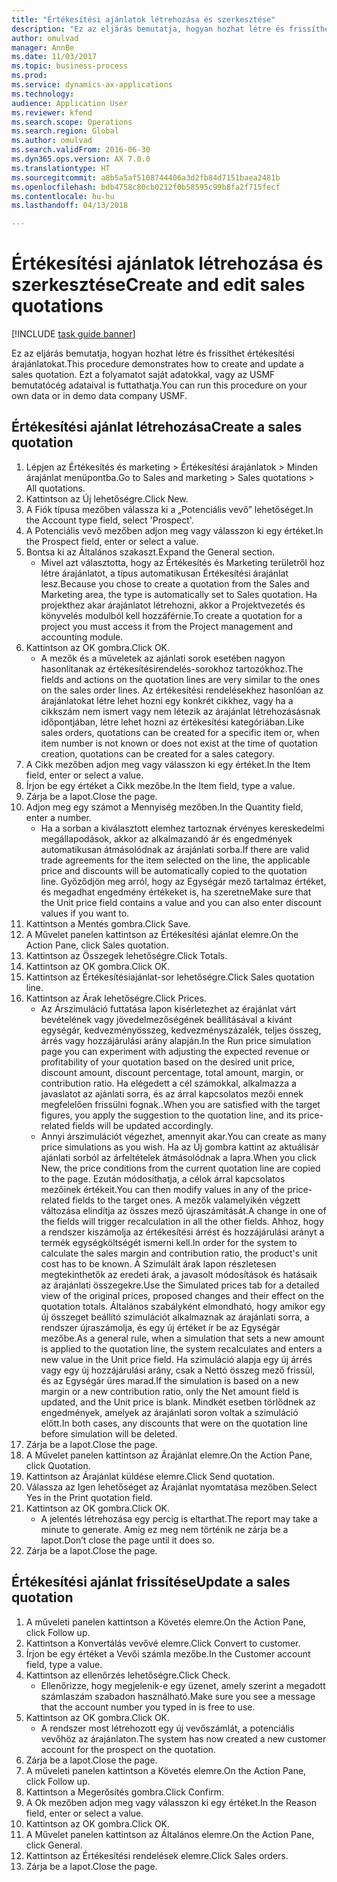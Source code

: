 ```yaml
--- 
title: "Értékesítési ajánlatok létrehozása és szerkesztése"
description: "Ez az eljárás bemutatja, hogyan hozhat létre és frissíthet értékesítési árajánlatokat."
author: omulvad
manager: AnnBe
ms.date: 11/03/2017
ms.topic: business-process
ms.prod: 
ms.service: dynamics-ax-applications
ms.technology: 
audience: Application User
ms.reviewer: kfend
ms.search.scope: Operations
ms.search.region: Global
ms.author: omulvad
ms.search.validFrom: 2016-06-30
ms.dyn365.ops.version: AX 7.0.0
ms.translationtype: HT
ms.sourcegitcommit: a8b5a5af5108744406a3d2fb84d7151baea2481b
ms.openlocfilehash: bdb4758c80cb0212f0b58595c99b8fa2f715fecf
ms.contentlocale: hu-hu
ms.lasthandoff: 04/13/2018

---
```

# <a name="create-and-edit-sales-quotations"></a><span data-ttu-id="f627a-103">Értékesítési ajánlatok létrehozása és szerkesztése</span><span class="sxs-lookup"><span data-stu-id="f627a-103">Create and edit sales quotations</span></span>

[!INCLUDE [task guide banner](../../includes/task-guide-banner.md)]

<span data-ttu-id="f627a-104">Ez az eljárás bemutatja, hogyan hozhat létre és frissíthet értékesítési árajánlatokat.</span><span class="sxs-lookup"><span data-stu-id="f627a-104">This procedure demonstrates how to create and update a sales quotation.</span></span> <span data-ttu-id="f627a-105">Ezt a folyamatot saját adatokkal, vagy az USMF bemutatócég adataival is futtathatja.</span><span class="sxs-lookup"><span data-stu-id="f627a-105">You can run this procedure on your own data or in demo data company USMF.</span></span>


## <a name="create-a-sales-quotation"></a><span data-ttu-id="f627a-106">Értékesítési ajánlat létrehozása</span><span class="sxs-lookup"><span data-stu-id="f627a-106">Create a sales quotation</span></span>
1. <span data-ttu-id="f627a-107">Lépjen az Értékesítés és marketing > Értékesítési árajánlatok > Minden árajánlat menüpontba.</span><span class="sxs-lookup"><span data-stu-id="f627a-107">Go to Sales and marketing > Sales quotations > All quotations.</span></span>
2. <span data-ttu-id="f627a-108">Kattintson az Új lehetőségre.</span><span class="sxs-lookup"><span data-stu-id="f627a-108">Click New.</span></span>
3. <span data-ttu-id="f627a-109">A Fiók típusa mezőben válassza ki a „Potenciális vevő” lehetőséget.</span><span class="sxs-lookup"><span data-stu-id="f627a-109">In the Account type field, select 'Prospect'.</span></span>
4. <span data-ttu-id="f627a-110">A Potenciális vevő mezőben adjon meg vagy válasszon ki egy értéket.</span><span class="sxs-lookup"><span data-stu-id="f627a-110">In the Prospect field, enter or select a value.</span></span>
5. <span data-ttu-id="f627a-111">Bontsa ki az Általános szakaszt.</span><span class="sxs-lookup"><span data-stu-id="f627a-111">Expand the General section.</span></span>
    * <span data-ttu-id="f627a-112">Mivel azt választotta, hogy az Értékesítés és Marketing területről hoz létre árajánlatot, a típus automatikusan Értékesítési árajánlat lesz.</span><span class="sxs-lookup"><span data-stu-id="f627a-112">Because you chose to create a quotation from the Sales and Marketing area, the type is automatically set to Sales quotation.</span></span> <span data-ttu-id="f627a-113">Ha projekthez akar árajánlatot létrehozni, akkor a Projektvezetés és könyvelés modulból kell hozzáférnie.</span><span class="sxs-lookup"><span data-stu-id="f627a-113">To create a quotation for a project you must access it from the Project management and accounting module.</span></span>   
6. <span data-ttu-id="f627a-114">Kattintson az OK gombra.</span><span class="sxs-lookup"><span data-stu-id="f627a-114">Click OK.</span></span>
    * <span data-ttu-id="f627a-115">A mezők és a műveletek az ajánlati sorok esetében nagyon hasonlítanak az értékesítésirendelés-sorokhoz tartozókhoz.</span><span class="sxs-lookup"><span data-stu-id="f627a-115">The fields and actions on the quotation lines are very similar to the ones on the sales order lines.</span></span>   <span data-ttu-id="f627a-116">Az értékesítési rendelésekhez hasonlóan az árajánlatokat létre lehet hozni egy konkrét cikkhez, vagy ha a cikkszám nem ismert vagy nem létezik az árajánlat létrehozásásnak időpontjában, létre lehet hozni az értékesítési kategóriában.</span><span class="sxs-lookup"><span data-stu-id="f627a-116">Like sales orders, quotations can be created for a specific item or, when item number is not known or does not exist at the time of quotation creation, quotations can be created for a sales category.</span></span>  
7. <span data-ttu-id="f627a-117">A Cikk mezőben adjon meg vagy válasszon ki egy értéket.</span><span class="sxs-lookup"><span data-stu-id="f627a-117">In the Item field, enter or select a value.</span></span>
8. <span data-ttu-id="f627a-118">Írjon be egy értéket a Cikk mezőbe.</span><span class="sxs-lookup"><span data-stu-id="f627a-118">In the Item field, type a value.</span></span>
9. <span data-ttu-id="f627a-119">Zárja be a lapot.</span><span class="sxs-lookup"><span data-stu-id="f627a-119">Close the page.</span></span>
10. <span data-ttu-id="f627a-120">Adjon meg egy számot a Mennyiség mezőben.</span><span class="sxs-lookup"><span data-stu-id="f627a-120">In the Quantity field, enter a number.</span></span>
    * <span data-ttu-id="f627a-121">Ha a sorban a kiválasztott elemhez tartoznak érvényes kereskedelmi megállapodások, akkor az alkalmazandó ár és engedmények automatikusan átmásolódnak az árajánlati sorba.</span><span class="sxs-lookup"><span data-stu-id="f627a-121">If there are valid trade agreements for the item selected on the line, the applicable price and discounts will be automatically copied to the quotation line.</span></span> <span data-ttu-id="f627a-122">Győződjön meg arról, hogy az Egységár mező tartalmaz értéket, és megadhat engedmény értékeket is, ha szeretne</span><span class="sxs-lookup"><span data-stu-id="f627a-122">Make sure that the Unit price field contains a value and you can also enter discount values if you want to.</span></span>  
11. <span data-ttu-id="f627a-123">Kattintson a Mentés gombra.</span><span class="sxs-lookup"><span data-stu-id="f627a-123">Click Save.</span></span>
12. <span data-ttu-id="f627a-124">A Művelet panelen kattintson az Értékesítési ajánlat elemre.</span><span class="sxs-lookup"><span data-stu-id="f627a-124">On the Action Pane, click Sales quotation.</span></span>
13. <span data-ttu-id="f627a-125">Kattintson az Összegek lehetőségre.</span><span class="sxs-lookup"><span data-stu-id="f627a-125">Click Totals.</span></span>
14. <span data-ttu-id="f627a-126">Kattintson az OK gombra.</span><span class="sxs-lookup"><span data-stu-id="f627a-126">Click OK.</span></span>
15. <span data-ttu-id="f627a-127">Kattintson az Értékesítésiajánlat-sor lehetőségre.</span><span class="sxs-lookup"><span data-stu-id="f627a-127">Click Sales quotation line.</span></span>
16. <span data-ttu-id="f627a-128">Kattintson az Árak lehetőségre.</span><span class="sxs-lookup"><span data-stu-id="f627a-128">Click Prices.</span></span>
    * <span data-ttu-id="f627a-129">Az Árszimuláció futtatása lapon kísérletezhet az érajánlat várt bevételének vagy jövedelmezőségének beállításával a kívánt egységár, kedvezményösszeg, kedvezményszázalék, teljes összeg, árrés vagy hozzájárulási arány alapján.</span><span class="sxs-lookup"><span data-stu-id="f627a-129">In the Run price simulation page you can experiment with adjusting the expected revenue or profitability of your quotation based on the desired unit price, discount amount, discount percentage, total amount, margin, or contribution ratio.</span></span>   <span data-ttu-id="f627a-130">Ha elégedett a cél számokkal, alkalmazza a javaslatot az ajánlati sorra, és az árral kapcsolatos mezői ennek megfelelően frissülni fognak..</span><span class="sxs-lookup"><span data-stu-id="f627a-130">When you are satisfied with the target figures, you apply the suggestion to the quotation line, and its price-related fields will be updated accordingly.</span></span>  
    * <span data-ttu-id="f627a-131">Annyi árszimulációt végezhet, amennyit akar.</span><span class="sxs-lookup"><span data-stu-id="f627a-131">You can create as many price simulations as you wish.</span></span> <span data-ttu-id="f627a-132">Ha az Új gombra kattint az aktuálisár ajánlati sorból az árfeltételek átmásolódnak a lapra.</span><span class="sxs-lookup"><span data-stu-id="f627a-132">When you click New, the price conditions from the current quotation line are copied to the page.</span></span> <span data-ttu-id="f627a-133">Ezután módosíthatja, a célok árral kapcsolatos mezőinek értékeit.</span><span class="sxs-lookup"><span data-stu-id="f627a-133">You can then modify values in any of the price-related fields to the target ones.</span></span> <span data-ttu-id="f627a-134">A mezők valamelyikén végzett változása elindítja az összes mező újraszámítását.</span><span class="sxs-lookup"><span data-stu-id="f627a-134">A change in one of the fields will trigger recalculation in all the other fields.</span></span> <span data-ttu-id="f627a-135">Ahhoz, hogy a rendszer kiszámolja az értékesítési árrést és hozzájárulási arányt a termék egységköltségét ismerni kell.</span><span class="sxs-lookup"><span data-stu-id="f627a-135">In order for the system to calculate the sales margin and contribution ratio, the product's unit cost has to be known.</span></span> <span data-ttu-id="f627a-136">A Szimulált árak lapon részletesen megtekinthetők az eredeti árak, a javasolt módosítások és hatásaik az árajánlati összegekre.</span><span class="sxs-lookup"><span data-stu-id="f627a-136">Use the Simulated prices tab for a detailed view of the original prices, proposed changes and their effect on the quotation totals.</span></span>   <span data-ttu-id="f627a-137">Általános szabályként elmondható, hogy amikor egy új összeget beállító szimulációt alkalmaznak az árajánlati sorra, a rendszer újraszámolja, és egy új értéket ír be az Egységár mezőbe.</span><span class="sxs-lookup"><span data-stu-id="f627a-137">As a general rule, when a simulation that sets a new amount is applied to the quotation line, the system recalculates and enters a new value in the Unit price field.</span></span> <span data-ttu-id="f627a-138">Ha szimuláció alapja egy új árrés vagy egy új hozzájárulási arány, csak a Nettó összeg mező frissül, és az Egységár üres marad.</span><span class="sxs-lookup"><span data-stu-id="f627a-138">If the simulation is based on a new margin or a new contribution ratio, only the Net amount field is updated, and the Unit price is blank.</span></span> <span data-ttu-id="f627a-139">Mindkét esetben törlődnek az engedmények, amelyek az árajánlati soron voltak a szimuláció előtt.</span><span class="sxs-lookup"><span data-stu-id="f627a-139">In both cases, any discounts that were on the quotation line before simulation will be deleted.</span></span>  
17. <span data-ttu-id="f627a-140">Zárja be a lapot.</span><span class="sxs-lookup"><span data-stu-id="f627a-140">Close the page.</span></span>
18. <span data-ttu-id="f627a-141">A Művelet panelen kattintson az Árajánlat elemre.</span><span class="sxs-lookup"><span data-stu-id="f627a-141">On the Action Pane, click Quotation.</span></span>
19. <span data-ttu-id="f627a-142">Kattintson az Árajánlat küldése elemre.</span><span class="sxs-lookup"><span data-stu-id="f627a-142">Click Send quotation.</span></span>
20. <span data-ttu-id="f627a-143">Válassza az Igen lehetőséget az Árajánlat nyomtatása mezőben.</span><span class="sxs-lookup"><span data-stu-id="f627a-143">Select Yes in the Print quotation field.</span></span>
21. <span data-ttu-id="f627a-144">Kattintson az OK gombra.</span><span class="sxs-lookup"><span data-stu-id="f627a-144">Click OK.</span></span>
    * <span data-ttu-id="f627a-145">A jelentés létrehozása egy percig is eltarthat.</span><span class="sxs-lookup"><span data-stu-id="f627a-145">The report may take a minute to generate.</span></span> <span data-ttu-id="f627a-146">Amíg ez meg nem történik ne zárja be a lapot.</span><span class="sxs-lookup"><span data-stu-id="f627a-146">Don’t close the page until it does so.</span></span>  
22. <span data-ttu-id="f627a-147">Zárja be a lapot.</span><span class="sxs-lookup"><span data-stu-id="f627a-147">Close the page.</span></span>

## <a name="update-a-sales-quotation"></a><span data-ttu-id="f627a-148">Értékesítési ajánlat frissítése</span><span class="sxs-lookup"><span data-stu-id="f627a-148">Update a sales quotation</span></span>
1. <span data-ttu-id="f627a-149">A műveleti panelen kattintson a Követés elemre.</span><span class="sxs-lookup"><span data-stu-id="f627a-149">On the Action Pane, click Follow up.</span></span>
2. <span data-ttu-id="f627a-150">Kattintson a Konvertálás vevővé elemre.</span><span class="sxs-lookup"><span data-stu-id="f627a-150">Click Convert to customer.</span></span>
3. <span data-ttu-id="f627a-151">Írjon be egy értéket a Vevői számla mezőbe.</span><span class="sxs-lookup"><span data-stu-id="f627a-151">In the Customer account field, type a value.</span></span>
4. <span data-ttu-id="f627a-152">Kattintson az ellenőrzés lehetőségre.</span><span class="sxs-lookup"><span data-stu-id="f627a-152">Click Check.</span></span>
    * <span data-ttu-id="f627a-153">Ellenőrizze, hogy megjelenik-e egy üzenet, amely szerint a megadott számlaszám szabadon használható.</span><span class="sxs-lookup"><span data-stu-id="f627a-153">Make sure you see a message that the account number you typed in is free to use.</span></span>  
5. <span data-ttu-id="f627a-154">Kattintson az OK gombra.</span><span class="sxs-lookup"><span data-stu-id="f627a-154">Click OK.</span></span>
    * <span data-ttu-id="f627a-155">A rendszer most létrehozott egy új vevőszámlát, a potenciális vevőhöz az árajánlaton.</span><span class="sxs-lookup"><span data-stu-id="f627a-155">The system has now created a new customer account for the prospect on the quotation.</span></span>  
6. <span data-ttu-id="f627a-156">Zárja be a lapot.</span><span class="sxs-lookup"><span data-stu-id="f627a-156">Close the page.</span></span>
7. <span data-ttu-id="f627a-157">A műveleti panelen kattintson a Követés elemre.</span><span class="sxs-lookup"><span data-stu-id="f627a-157">On the Action Pane, click Follow up.</span></span>
8. <span data-ttu-id="f627a-158">Kattintson a Megerősítés gombra.</span><span class="sxs-lookup"><span data-stu-id="f627a-158">Click Confirm.</span></span>
9. <span data-ttu-id="f627a-159">A Ok mezőben adjon meg vagy válasszon ki egy értéket.</span><span class="sxs-lookup"><span data-stu-id="f627a-159">In the Reason field, enter or select a value.</span></span>
10. <span data-ttu-id="f627a-160">Kattintson az OK gombra.</span><span class="sxs-lookup"><span data-stu-id="f627a-160">Click OK.</span></span>
11. <span data-ttu-id="f627a-161">A Művelet panelen kattintson az Általános elemre.</span><span class="sxs-lookup"><span data-stu-id="f627a-161">On the Action Pane, click General.</span></span>
12. <span data-ttu-id="f627a-162">Kattintson az Értékesítési rendelések elemre.</span><span class="sxs-lookup"><span data-stu-id="f627a-162">Click Sales orders.</span></span>
13. <span data-ttu-id="f627a-163">Zárja be a lapot.</span><span class="sxs-lookup"><span data-stu-id="f627a-163">Close the page.</span></span>


